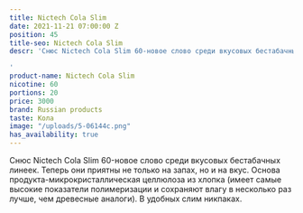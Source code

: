 ```yaml
---
title: Nictech Cola Slim
date: 2021-11-21 07:00:00 Z
position: 45
title-seo: Nictech Cola Slim
descr: 'Снюс Nictech Cola Slim 60-новое слово среди вкусовых бестабачных линеек.

'
product-name: Nictech Cola Slim
nicotine: 60
portions: 20
price: 3000
brand: Russian products
taste: Кола
image: "/uploads/5-06144c.png"
has_availability: true
---
```


Снюс Nictech Cola Slim 60-новое слово среди вкусовых бестабачных линеек.
Теперь они приятны не только на запах, но и на вкус.
Основа продукта-микрокристаллическая целлюлоза из хлопка (имеет самые высокие показатели полимеризации и сохраняют влагу в несколько раз лучше, чем древесные аналоги).
В удобных слим никпаках.